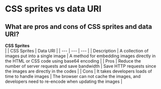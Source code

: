 # CSS sprites vs data URI

## What are pros and cons of CSS sprites and data URI?

**CSS Sprites**  
| | CSS Sprites | Data URI |
| --- | --- | --- |
| Description | A collection of images put into a single image | A method for embedding images directly in the HTML or CSS code using base64 encoding |
| Pros | Reduce the number of server requests and save bandwidth | Save HTTP requests since the images are directly in the codes |
| Cons | It takes developers loads of time to handle images | The browser can not cache the images, and developers need to re-encode when updating the images |